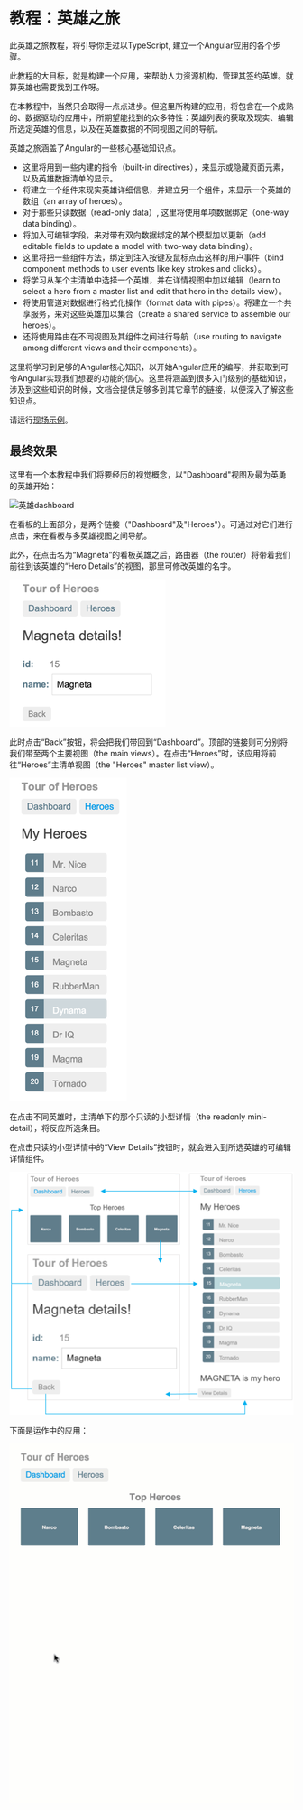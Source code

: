 # 教程：英雄之旅

此英雄之旅教程，将引导你走过以TypeScript, 建立一个Angular应用的各个步骤。

此教程的大目标，就是构建一个应用，来帮助人力资源机构，管理其签约英雄。就算英雄也需要找到工作呀。

在本教程中，当然只会取得一点点进步。但这里所构建的应用，将包含在一个成熟的、数据驱动的应用中，所期望能找到的众多特性：英雄列表的获取及现实、编辑所选定英雄的信息，以及在英雄数据的不同视图之间的导航。

英雄之旅涵盖了Angular的一些核心基础知识点。
+ 这里将用到一些内建的指令（built-in directives），来显示或隐藏页面元素，以及英雄数据清单的显示。
+ 将建立一个组件来现实英雄详细信息，并建立另一个组件，来显示一个英雄的数组（an array of heroes）。
+ 对于那些只读数据（read-only data）, 这里将使用单项数据绑定（one-way data binding）。
+ 将加入可编辑字段，来对带有双向数据绑定的某个模型加以更新（add editable fields to update a model with two-way data binding）。
+ 这里将把一些组件方法，绑定到注入按键及鼠标点击这样的用户事件（bind component methods to user events like key strokes and clicks）。
+ 将学习从某个主清单中选择一个英雄，并在详情视图中加以编辑（learn to select a hero from a master list and edit that hero in the details view）。
+ 将使用管道对数据进行格式化操作（format data with pipes）。将建立一个共享服务，来对这些英雄加以集合（create a shared service to assemble our heroes）。
+ 还将使用路由在不同视图及其组件之间进行导航（use routing to navigate among different views and their components）。

这里将学习到足够的Angular核心知识，以开始Angular应用的编写，并获取到可令Angular实现我们想要的功能的信心。这里将涵盖到很多入门级别的基础知识，涉及到这些知识的时候，文档会提供足够多到其它章节的链接，以便深入了解这些知识点。

请运行[现场示例](https://angular.io/resources/live-examples/toh-6/ts/eplnkr.html)。

## 最终效果

这里有一个本教程中我们将要经历的视觉概念，以"Dashboard"视图及最为英勇的英雄开始：

![英雄dashboard](images/heroes-dashboard.png)

在看板的上面部分，是两个链接（"Dashboard"及"Heroes"）。可通过对它们进行点击，来在看板与多英雄视图之间导航。

此外，在点击名为“Magneta”的看板英雄之后，路由器（the router）将带着我们前往到该英雄的“Hero Details”的视图，那里可修改英雄的名字。

![英雄详细信息](images/hero-details-1.png)

此时点击“Back”按钮，将会把我们带回到“Dashboard”。顶部的链接则可分别将我们带至两个主要视图（the main views）。在点击“Heroes”时，该应用将前往“Heroes”主清单视图（the "Heroes" master list view）。

![英雄清单](images/heroes-list-2.png)

在点击不同英雄时，主清单下的那个只读的小型详情（the readonly mini-detail），将反应所选条目。

在点击只读的小型详情中的“View Details”按钮时，就会进入到所选英雄的可编辑详情组件。

![导航图示](images/nav-diagram.png)

下面是运作中的应用：

![运作中的应用](images/toh-anim.gif)



